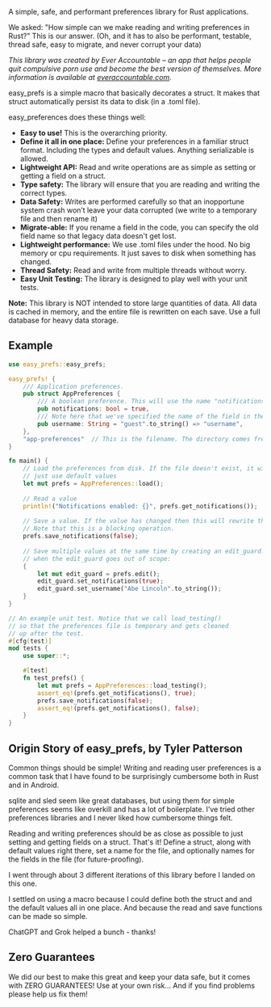 A simple, safe, and performant preferences library for Rust applications.

We asked: "How simple can we make reading and writing preferences in Rust?" This is our answer.
(Oh, and it has to also be performant, testable, thread safe, easy to migrate, and never corrupt your data)

*This library was created by Ever Accountable – an app that helps people quit compulsive porn use
and become the best version of themselves. More information is available at [everaccountable.com](https://everaccountable.com).*

easy_prefs is a simple macro that basically decorates a struct. It makes that
struct automatically persist its data to disk (in a .toml file).

easy_preferences does these things well:

- **Easy to use!** This is the overarching priority.
- **Define it all in one place:** Define your preferences in a familiar struct format. Including the types and default values. Anything serializable is allowed.
- **Lightweight API:** Read and write operations are as simple as setting or getting a field on a struct.
- **Type safety:** The library will ensure that you are reading and writing the correct types.
- **Data Safety:** Writes are performed carefully so that an inopportune system crash won’t leave your data corrupted (we write to a temporary file and then rename it)
- **Migrate-able:** If you rename a field in the code, you can specify the old field name so that legacy data doesn't get lost.
- **Lightweight performance:** We use .toml files under the hood. No big memory or cpu requirements. It just saves to disk when something has changed.
- **Thread Safety:** Read and write from multiple threads without worry.
- **Easy Unit Testing:** The library is designed to play well with your unit tests.

**Note:** This library is NOT intended to store large quantities of data. All data is cached in memory,
and the entire file is rewritten on each save. Use a full database for heavy data storage.

## Example

```rust
use easy_prefs::easy_prefs;

easy_prefs! {
    /// Application preferences.
    pub struct AppPreferences {
        /// A boolean preference. This will use the name "notifications" in the file.
        pub notifications: bool = true,
        /// Note here that we've specified the name of the field in the file.
        pub username: String = "guest".to_string() => "username",
    },
    "app-preferences"  // This is the filename. The directory comes from the directories crate.
}

fn main() {
    // Load the preferences from disk. If the file doesn't exist, it will 
    // just use default values
    let mut prefs = AppPreferences::load();
    
    // Read a value
    println!("Notifications enabled: {}", prefs.get_notifications());
    
    // Save a value. If the value has changed then this will rewrite the file to disk.
    // Note that this is a blocking operation.
    prefs.save_notifications(false);
    
    // Save multiple values at the same time by creating an edit_guard. It gets saved
    // when the edit_guard goes out of scope:
    {
        let mut edit_guard = prefs.edit();
        edit_guard.set_notifications(true);
        edit_guard.set_username("Abe Lincoln".to_string());
    }
}

// An example unit test. Notice that we call load_testing()
// so that the preferences file is temporary and gets cleaned 
// up after the test.
#[cfg(test)]
mod tests {
    use super::*;

    #[test]
    fn test_prefs() {
        let mut prefs = AppPreferences::load_testing();
        assert_eq!(prefs.get_notifications(), true);
        prefs.save_notifications(false);
        assert_eq!(prefs.get_notifications(), false);
    }
}

```

## Origin Story of easy_prefs, by Tyler Patterson
Common things should be simple! Writing and reading user preferences is a common task
that I have found to be surprisingly cumbersome both in Rust and in Android.

sqlite and sled seem like great databases, but using them for simple preferences seems like
overkill and has a lot of boilerplate. I've tried other preferences libraries and I never
liked how cumbersome things felt.

Reading and writing preferences should be as
close as possible to just setting and getting fields on a struct. That's it!
Define a struct, along with default values right there, set a name for the file,
and optionally names for the fields in the file (for future-proofing).

I went through about 3 different iterations of this library before I landed on this one.

I settled on using a macro because I could define both the struct and and the default
values all in one place. And because the read and save functions can be made so simple.

ChatGPT and Grok helped a bunch - thanks!

## Zero Guarantees
We did our best to make this great and keep your data safe, but it comes with
ZERO GUARANTEES! Use at your own risk... And if you find problems please help us fix them!
